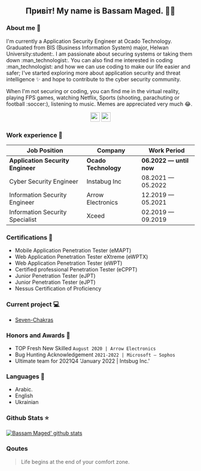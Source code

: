 <h2 align="center">Привіт! My name is Bassam Maged. 👋🤓</h2>

### About me :space_invader: 
<p>I'm currently a Application Security Engineer at Ocado Technology. Graduated from BIS (Business Information System) major, Helwan University:student:. I am passionate about securing systems or taking them down :man_technologist:. You can also find me interested in coding :man_technologist: and how we can use coding to make our life easier and safer; I've started exploring more about application security and threat intelligence ✨ and hope to contribute to the cyber security community. 
</p>

<p>When I'm not securing or coding, you can find me in the virtual reality, playing FPS games, watching Netflix, Sports (shooting, parachuting or football :soccer:), listening to music. Memes are appreciated very much 😂. </p>

<p align="center"><a href="https://twitter.com/bassammaged_"><img src="https://img.shields.io/badge/twitter-%231DA1F2.svg?&style=for-the-badge&logo=twitter&logoColor=white" height=25></a> <a href="https://www.linkedin.com/in/bassammaged/"><img src="https://img.shields.io/badge/linkedin-%230077B5.svg?&style=for-the-badge&logo=linkedin&logoColor=white" height=25></a></p>

### Work experience 👔
| Job Position                      | Company               | Work Period               |
| --------------------------------- | --------------------  | ------------------------- |
| **Application Security Engineer** | **Ocado Technology**  | **06.2022 — until now**   |
| Cyber Security Engineer           | Instabug Inc          | 08.2021 — 05.2022         |
| Information Security Engineer     | Arrow Electronics     | 12.2019 — 05.2021         |
| Information Security Specialist   | Xceed                 | 02.2019 — 09.2019         |

### Certifications 📜
- Mobile Application Penetration Tester (eMAPT)
- Web Application Penetration Tester eXtreme (eWPTX)
- Web Application Penetration Tester (eWPT)
- Certified professional Penetration Tester (eCPPT)
- Junior Penetration Tester (eJPT)
- Junior Penetration Tester (eJPT)
- Nessus Certification of Proficiency

### Current project 💻
- [Seven-Chakras](https://github.com/bassammaged/Seven-Chakras)

### Honors and Awards :tada:
- TOP Fresh New Skilled `August 2020 | Arrow Electronics` 
- Bug Hunting Acknowledgement `2021-2022 | Microsoft – Sophos` 
- Ultimate team for 2021Q4 'January 2022 | Intsbug Inc.'

### Languages 📖
- Arabic.
- English
- Ukrainian


### Github Stats ⭐
[![Bassam Maged' github stats](https://github-readme-stats.vercel.app/api?username=bassammaged&show_icons=true&theme=tokyonight)](https://github.com/anuraghazra/github-readme-stats)

### Qoutes
> Life begins at the end of your comfort zone.
